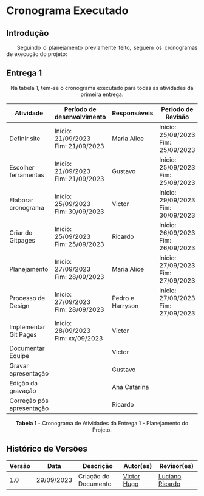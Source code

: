# Cronograma Executado

## Introdução
<p style="text-align: justify;">&emsp;&emsp;Seguindo o planejamento previamente feito, seguem os cronogramas de execução do projeto: </p>


## Entrega 1
<center>
Na tabela 1, tem-se o cronograma executado para todas as atividades da primeira entrega.

| Atividade                 | Período de desenvolvimento             | Responsáveis | Periodo de Revisão                     | Revisores   |
| ------------------------- | -------------------------------------- | ------------ | -------------------------------------- | ----------- |
| Definir site              | Início: 21/09/2023 <br>Fim: 21/09/2023 | Maria Alice  | Início: 25/09/2023 <br>Fim: 25/09/2023 | Harryson    |
| Escolher ferramentas      | Início: 21/09/2023 <br>Fim: 21/09/2023 | Gustavo      | Início: 25/09/2023 <br>Fim: 25/09/2023 | Victor      |
| Elaborar cronograma       | Início: 25/09/2023 <br>Fim: 30/09/2023 | Victor       | Início: 29/09/2023 <br>Fim: 30/09/2023 | Ricardo     |
| Criar do Gitpages         | Início: 25/09/2023 <br>Fim: 25/09/2023 | Ricardo      | Início: 26/09/2023 <br>Fim: 26/09/2023 | Maria Alice |
| Planejamento              | Início: 27/09/2023 <br>Fim: 28/09/2023 | Maria Alice  | Início: 27/09/2023 <br>Fim: 27/09/2023 | Ricardo     |
| Processo de Design        | Início: 27/09/2023 <br>Fim: 28/09/2023 | Pedro e Harryson| Início: 27/09/2023 <br>Fim: 27/09/2023 | Gustavo  |
| Implementar Git Pages     | Início: 28/09/2023 <br>Fim: xx/09/2023 | Victor       |                                        | Ana Catarina|
| Documentar Equipe         |                                        | Victor       |                                        | Maria Alice |
| Gravar apresentação       |                                        | Gustavo      |                                        | Harry       |
| Edição da gravação        |                                        | Ana Catarina |                                        | Victor      |
| Correção pós apresentação |                                        | Ricardo      |                                        | Pedro       |

**Tabela 1** - Cronograma de Atividades da Entrega 1 - Planejamento do Projeto.

</center>



## Histórico de Versões

| Versão |    Data    | Descrição                                                                | Autor(es)                                                                                           | Revisor(es)                                     |
| ------ | :--------: | ------------------------------------------------------------------------ | --------------------------------------------------------------------------------------------------- | ----------------------------------------------- |
| 1.0    | 29/09/2023 | Criação do Documento| [Victor Hugo](https://github.com/ViictorHugoo)|[Luciano Ricardo](https://github.com/l-ricardo)|
